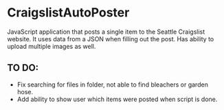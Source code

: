 # CraigslistAutoPoster
JavaScript application that posts a single item to the Seattle Craigslist website. It uses data from a JSON when filling out the post. Has ability to upload multiple images as well. 
## TO DO:
  - Fix searching for files in folder, not able to find bleachers or garden hose.
  - Add ability to show user which items were posted when script is done.
